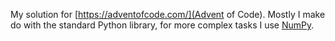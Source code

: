 My solution for [https://adventofcode.com/](Advent of Code). Mostly I make do with the standard Python library, for more complex tasks I use [NumPy](https://numpy.org/).
